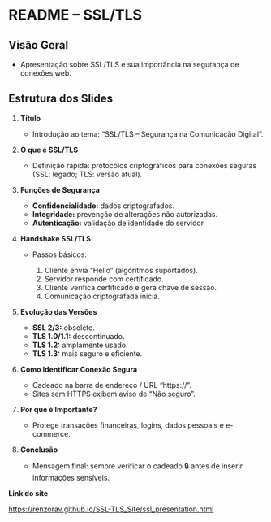 # README – SSL/TLS 

## Visão Geral

* Apresentação sobre SSL/TLS e sua importância na segurança de conexões web.

## Estrutura dos Slides

1. **Título**

   * Introdução ao tema: “SSL/TLS – Segurança na Comunicação Digital”.

2. **O que é SSL/TLS**

   * Definição rápida: protocolos criptográficos para conexões seguras (SSL: legado; TLS: versão atual).

3. **Funções de Segurança**

   * **Confidencialidade:** dados criptografados.
   * **Integridade:** prevenção de alterações não autorizadas.
   * **Autenticação:** validação de identidade do servidor.

4. **Handshake SSL/TLS**

   * Passos básicos:

     1. Cliente envia “Hello” (algoritmos suportados).
     2. Servidor responde com certificado.
     3. Cliente verifica certificado e gera chave de sessão.
     4. Comunicação criptografada inicia.

5. **Evolução das Versões**

   * **SSL 2/3:** obsoleto.
   * **TLS 1.0/1.1:** descontinuado.
   * **TLS 1.2:** amplamente usado.
   * **TLS 1.3:** mais seguro e eficiente.

6. **Como Identificar Conexão Segura**

   * Cadeado na barra de endereço / URL “https\://”.
   * Sites sem HTTPS exibem aviso de “Não seguro”.

7. **Por que é Importante?**

   * Protege transações financeiras, logins, dados pessoais e e-commerce.

8. **Conclusão**

   * Mensagem final: sempre verificar o cadeado 🔒 antes de inserir informações sensíveis.
  
**Link do site**

  https://renzorav.github.io/SSL-TLS_Site/ssl_presentation.html
